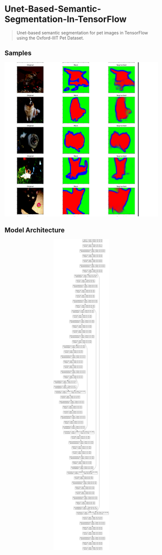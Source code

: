# Unet-Based-Semantic-Segmentation-In-TensorFlow
> Unet-based semantic segmentation for pet images in TensorFlow using the Oxford-IIIT Pet Dataset.

## Samples
<p align="center">
  <img src="https://github.com/Miaad2004/Unet-Based-Semantic-Segmentation-In-TensorFlow/blob/main/Screenshot%202023-03-24%20235738.png" />
</p>

## Model Architecture
<p align="center">
  <img src="https://github.com/Miaad2004/Unet-Based-Semantic-Segmentation-In-TensorFlow/blob/main/model%20(2).png" />
</p>
